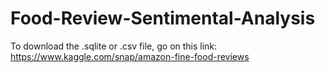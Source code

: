 # Food-Review-Sentimental-Analysis
To download the .sqlite or .csv file, go on this link:
https://www.kaggle.com/snap/amazon-fine-food-reviews
